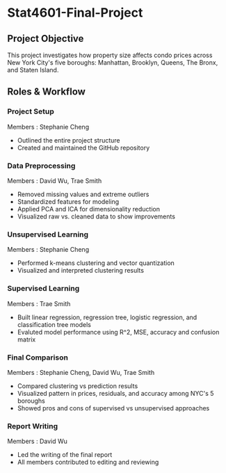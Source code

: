 # Stat4601-Final-Project

## Project Objective
This project investigates how property size affects condo prices across New York City's five boroughs: Manhattan, Brooklyn, Queens, The Bronx, and Staten Island.

## Roles & Workflow 
### Project Setup
Members : Stephanie Cheng
- Outlined the entire project structure
- Created and maintained the GitHub repository

### Data Preprocessing
Members : David Wu, Trae Smith
- Removed missing values and extreme outliers
- Standardized features for modeling
- Applied PCA and ICA for dimensionality reduction
- Visualized raw vs. cleaned data to show improvements

### Unsupervised Learning
Members : Stephanie Cheng
- Performed k-means clustering and vector quantization
- Visualized and interpreted clustering results

### Supervised Learning
Members : Trae Smith
- Built linear regression, regression tree, logistic regression, and classification tree models
- Evaluted model performance using R^2, MSE, accuracy and confusion matrix

### Final Comparison
Members : Stephanie Cheng, David Wu, Trae Smith
- Compared clustering vs prediction results
- Visualized pattern in prices, residuals, and accuracy among NYC's 5 boroughs
- Showed pros and cons of supervised vs unsupervised approaches

### Report Writing
Members : David Wu 
- Led the writing of the final report
- All members contributed to editing and reviewing 

